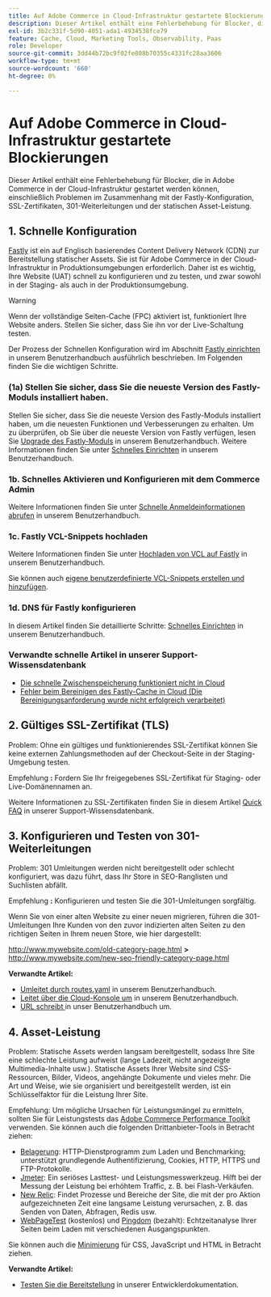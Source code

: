 ```yaml
---
title: Auf Adobe Commerce in Cloud-Infrastruktur gestartete Blockierungen
description: Dieser Artikel enthält eine Fehlerbehebung für Blocker, die in Adobe Commerce in der Cloud-Infrastruktur gestartet werden können, einschließlich Problemen im Zusammenhang mit der Fastly-Konfiguration, SSL-Zertifikaten, 301-Weiterleitungen und der statischen Asset-Leistung.
exl-id: 3b2c331f-5d90-4051-ada1-4934538fce79
feature: Cache, Cloud, Marketing Tools, Observability, Paas
role: Developer
source-git-commit: 3dd44b72bc9f02fe808b70355c4331fc28aa3606
workflow-type: tm+mt
source-wordcount: '660'
ht-degree: 0%

---
```


# Auf Adobe Commerce in Cloud-Infrastruktur gestartete Blockierungen

Dieser Artikel enthält eine Fehlerbehebung für Blocker, die in Adobe Commerce in der Cloud-Infrastruktur gestartet werden können, einschließlich Problemen im Zusammenhang mit der Fastly-Konfiguration, SSL-Zertifikaten, 301-Weiterleitungen und der statischen Asset-Leistung.

## 1. Schnelle Konfiguration

[Fastly](https://www.fastly.com/) ist ein auf Englisch basierendes Content Delivery Network (CDN) zur Bereitstellung statischer Assets. Sie ist für Adobe Commerce in der Cloud-Infrastruktur in Produktionsumgebungen erforderlich. Daher ist es wichtig, Ihre Website (UAT) schnell zu konfigurieren und zu testen, und zwar sowohl in der Staging- als auch in der Produktionsumgebung.

>[!WARNING]
>
>Wenn der vollständige Seiten-Cache (FPC) aktiviert ist, funktioniert Ihre Website anders. Stellen Sie sicher, dass Sie ihn vor der Live-Schaltung testen.

Der Prozess der Schnellen Konfiguration wird im Abschnitt [Fastly einrichten](https://experienceleague.adobe.com/docs/commerce-cloud-service/user-guide/cdn/setup-fastly/fastly-configuration.html) in unserem Benutzerhandbuch ausführlich beschrieben. Im Folgenden finden Sie die wichtigen Schritte.

### (1a) Stellen Sie sicher, dass Sie die neueste Version des Fastly-Moduls installiert haben.

Stellen Sie sicher, dass Sie die neueste Version des Fastly-Moduls installiert haben, um die neuesten Funktionen und Verbesserungen zu erhalten. Um zu überprüfen, ob Sie über die neueste Version von Fastly verfügen, lesen Sie [Upgrade des Fastly-Moduls](https://experienceleague.adobe.com/docs/commerce-cloud-service/user-guide/cdn/setup-fastly/fastly-configuration.html#upgrade-the-fastly-module) in unserem Benutzerhandbuch. Weitere Informationen finden Sie unter [Schnelles Einrichten](https://experienceleague.adobe.com/docs/commerce-cloud-service/user-guide/cdn/setup-fastly/fastly-configuration.html) in unserem Benutzerhandbuch.

### 1b. Schnelles Aktivieren und Konfigurieren mit dem Commerce Admin

Weitere Informationen finden Sie unter [Schnelle Anmeldeinformationen abrufen](https://experienceleague.adobe.com/docs/commerce-cloud-service/user-guide/cdn/setup-fastly/fastly-configuration.html#get-fastly-credentials) in unserem Benutzerhandbuch.

### 1c. Fastly VCL-Snippets hochladen

Weitere Informationen finden Sie unter [Hochladen von VCL auf Fastly](https://experienceleague.adobe.com/docs/commerce-cloud-service/user-guide/cdn/setup-fastly/fastly-configuration.html) in unserem Benutzerhandbuch.

Sie können auch [eigene benutzerdefinierte VCL-Snippets erstellen und hinzufügen](https://experienceleague.adobe.com/docs/commerce-cloud-service/user-guide/cdn/custom-vcl-snippets/fastly-vcl-custom-snippets.html).

### 1d. DNS für Fastly konfigurieren


In diesem Artikel finden Sie detaillierte Schritte: [Schnelles Einrichten](https://experienceleague.adobe.com/docs/commerce-cloud-service/user-guide/cdn/setup-fastly/fastly-configuration.html#update-dns-configuration-with-development-settings) in unserem Benutzerhandbuch.

### Verwandte schnelle Artikel in unserer Support-Wissensdatenbank

* [Die schnelle Zwischenspeicherung funktioniert nicht in Cloud](/help/troubleshooting/miscellaneous/fastly-caching-is-not-working-on-magento-cloud.md)
* [Fehler beim Bereinigen des Fastly-Cache in Cloud (Die Bereinigungsanforderung wurde nicht erfolgreich verarbeitet)](/help/troubleshooting/miscellaneous/error-purging-fastly-cache-on-cloud-the-purge-request-was-not-processed-successfully.md)

## 2. Gültiges SSL-Zertifikat (TLS)

Problem: Ohne ein gültiges und funktionierendes SSL-Zertifikat können Sie keine externen Zahlungsmethoden auf der Checkout-Seite in der Staging-Umgebung testen.

Empfehlung **:** Fordern Sie Ihr freigegebenes SSL-Zertifikat für Staging- oder Live-Domänennamen an.

Weitere Informationen zu SSL-Zertifikaten finden Sie in diesem Artikel [Quick FAQ](/help/announcements/adobe-commerce-announcements/magento-ssl-tls-certificate-requirements-and-clean-up.md) in unserer Support-Wissensdatenbank.

## 3. Konfigurieren und Testen von 301-Weiterleitungen

Problem: 301 Umleitungen werden nicht bereitgestellt oder schlecht konfiguriert, was dazu führt, dass Ihr Store in SEO-Ranglisten und Suchlisten abfällt.

Empfehlung **:** Konfigurieren und testen Sie die 301-Umleitungen sorgfältig.

Wenn Sie von einer alten Website zu einer neuen migrieren, führen die 301-Umleitungen Ihre Kunden von den zuvor indizierten alten Seiten zu den richtigen Seiten in Ihrem neuen Store, wie hier dargestellt:

http://www.mywebsite.com/old-category-page.html **>** http://www.mywebsite.com/new-seo-friendly-category-page.html

**Verwandte Artikel:**

* [Umleitet durch routes.yaml](https://experienceleague.adobe.com/docs/commerce-cloud-service/user-guide/configure/routes/redirects.html) in unserem Benutzerhandbuch.
* [ Leitet über die Cloud-Konsole um](https://experienceleague.adobe.com/docs/commerce-cloud-service/user-guide/project/overview.html) in unserem Benutzerhandbuch.
* [URL schreibt ](https://experienceleague.adobe.com/docs/commerce-admin/marketing/seo/url-rewrites/url-rewrite.html) in unser Benutzerhandbuch um.

## 4. Asset-Leistung

Problem: Statische Assets werden langsam bereitgestellt, sodass Ihre Site eine schlechte Leistung aufweist (lange Ladezeit, nicht angezeigte Multimedia-Inhalte usw.). Statische Assets Ihrer Website sind CSS-Ressourcen, Bilder, Videos, angehängte Dokumente und vieles mehr. Die Art und Weise, wie sie organisiert und bereitgestellt werden, ist ein Schlüsselfaktor für die Leistung Ihrer Site.

Empfehlung: Um mögliche Ursachen für Leistungsmängel zu ermitteln, sollten Sie für Leistungstests das [Adobe Commerce Performance Toolkit](https://github.com/magento/magento2/tree/2.3/setup/performance-toolkit) verwenden. Sie können auch die folgenden Drittanbieter-Tools in Betracht ziehen:

* [Belagerung](https://www.joedog.org/siege-home/): HTTP-Dienstprogramm zum Laden und Benchmarking; unterstützt grundlegende Authentifizierung, Cookies, HTTP, HTTPS und FTP-Protokolle.
* [Jmeter](https://jmeter.apache.org/): Ein seriöses Lasttest- und Leistungsmesswerkzeug. Hilft bei der Messung der Leistung bei erhöhtem Traffic, z. B. bei Flash-Verkäufen.
* [New Relic](https://support.newrelic.com/): Findet Prozesse und Bereiche der Site, die mit der pro Aktion aufgezeichneten Zeit eine langsame Leistung verursachen, z. B. das Senden von Daten, Abfragen, Redis usw.
* [WebPageTest](https://www.webpagetest.org/) (kostenlos) und [Pingdom](https://www.pingdom.com/) (bezahlt): Echtzeitanalyse Ihrer Seiten beim Laden mit verschiedenen Ausgangspunkten.

Sie können auch die [Minimierung](https://experienceleague.adobe.com/docs/commerce-cloud-service/user-guide/configure-store/store-settings.html) für CSS, JavaScript und HTML in Betracht ziehen.

**Verwandte Artikel:**

* [Testen Sie die Bereitstellung](https://experienceleague.adobe.com/docs/commerce-cloud-service/user-guide/develop/test/staging-and-production.html) in unserer Entwicklerdokumentation.

